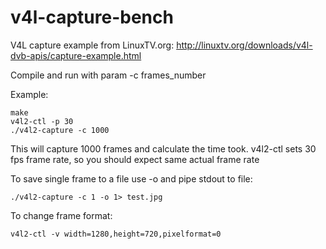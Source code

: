 # v4l-capture-bench

V4L capture example from LinuxTV.org: http://linuxtv.org/downloads/v4l-dvb-apis/capture-example.html

Compile and run with param -c frames_number

Example:
```
make
v4l2-ctl -p 30
./v4l2-capture -c 1000
```
This will capture 1000 frames and calculate the time took. v4l2-ctl sets 30 fps frame rate, so you should expect same actual frame rate

To save single frame to a file use -o and pipe stdout to file:
```
./v4l2-capture -c 1 -o 1> test.jpg
```
To change frame format:
```
v4l2-ctl -v width=1280,height=720,pixelformat=0
```
